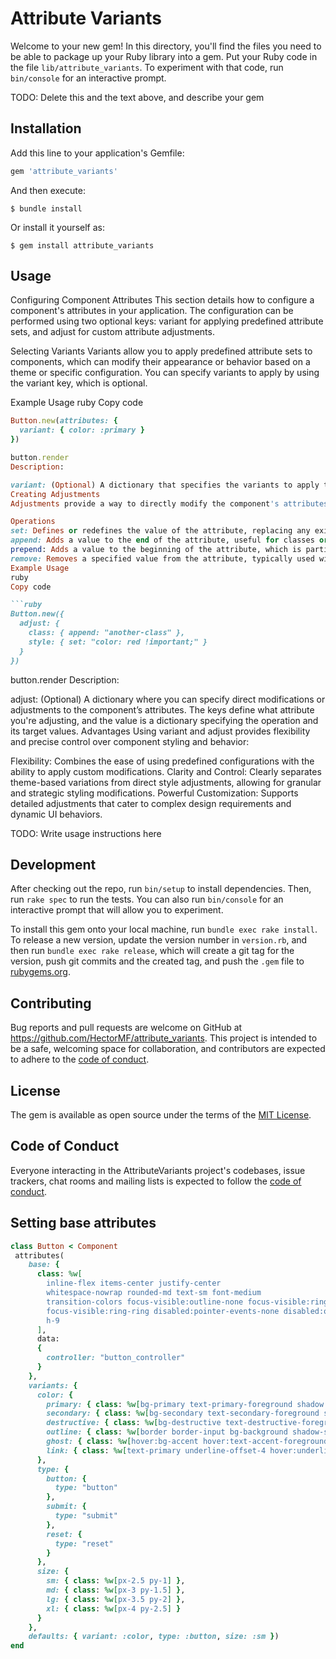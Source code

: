 # Attribute Variants

Welcome to your new gem! In this directory, you'll find the files you need to be able to package up your Ruby library into a gem. Put your Ruby code in the file `lib/attribute_variants`. To experiment with that code, run `bin/console` for an interactive prompt.

TODO: Delete this and the text above, and describe your gem

## Installation

Add this line to your application's Gemfile:

```ruby
gem 'attribute_variants'
```

And then execute:

    $ bundle install

Or install it yourself as:

    $ gem install attribute_variants

## Usage

Configuring Component Attributes
This section details how to configure a component's attributes in your application. The configuration can be performed using two optional keys: variant for applying predefined attribute sets, and adjust for custom attribute adjustments.

Selecting Variants
Variants allow you to apply predefined attribute sets to components, which can modify their appearance or behavior based on a theme or specific configuration. You can specify variants to apply by using the variant key, which is optional.

Example Usage
ruby
Copy code
```ruby
Button.new(attributes: {
  variant: { color: :primary }
})

button.render
Description:

variant: (Optional) A dictionary that specifies the variants to apply to the component. For instance, { color: :link } might apply a specific style defined for link-themed buttons within your application.
Creating Adjustments
Adjustments provide a way to directly modify the component's attributes such as style, class, or other properties. You can make these adjustments using the adjust key, which allows for detailed control over the component's final presentation using operations like set, append, prepend, and remove.

Operations
set: Defines or redefines the value of the attribute, replacing any existing values.
append: Adds a value to the end of the attribute, useful for classes or styles where order matters.
prepend: Adds a value to the beginning of the attribute, which is particularly important for CSS precedence.
remove: Removes a specified value from the attribute, typically used with classes.
Example Usage
ruby
Copy code

```ruby
Button.new({
  adjust: {
    class: { append: "another-class" },
    style: { set: "color: red !important;" }
  }
})
```

button.render
Description:

adjust: (Optional) A dictionary where you can specify direct modifications or adjustments to the component’s attributes. The keys define what attribute you're adjusting, and the value is a dictionary specifying the operation and its target values.
Advantages
Using variant and adjust provides flexibility and precise control over component styling and behavior:

Flexibility: Combines the ease of using predefined configurations with the ability to apply custom modifications.
Clarity and Control: Clearly separates theme-based variations from direct style adjustments, allowing for granular and strategic styling modifications.
Powerful Customization: Supports detailed adjustments that cater to complex design requirements and dynamic UI behaviors.


TODO: Write usage instructions here

## Development

After checking out the repo, run `bin/setup` to install dependencies. Then, run `rake spec` to run the tests. You can also run `bin/console` for an interactive prompt that will allow you to experiment.

To install this gem onto your local machine, run `bundle exec rake install`. To release a new version, update the version number in `version.rb`, and then run `bundle exec rake release`, which will create a git tag for the version, push git commits and the created tag, and push the `.gem` file to [rubygems.org](https://rubygems.org).

## Contributing

Bug reports and pull requests are welcome on GitHub at https://github.com/HectorMF/attribute_variants. This project is intended to be a safe, welcoming space for collaboration, and contributors are expected to adhere to the [code of conduct](https://github.com/HectorMF/attribute_variants/blob/master/CODE_OF_CONDUCT.md).

## License

The gem is available as open source under the terms of the [MIT License](https://opensource.org/licenses/MIT).

## Code of Conduct

Everyone interacting in the AttributeVariants project's codebases, issue trackers, chat rooms and mailing lists is expected to follow the [code of conduct](https://github.com/HectorMF/attribute_variants/blob/master/CODE_OF_CONDUCT.md).

## Setting base attributes

```ruby
class Button < Component
 attributes(
    base: {
      class: %w[
        inline-flex items-center justify-center
        whitespace-nowrap rounded-md text-sm font-medium
        transition-colors focus-visible:outline-none focus-visible:ring-1 
        focus-visible:ring-ring disabled:pointer-events-none disabled:opacity-50 
        h-9
      ],
      data:
      {
        controller: "button_controller"
      }
    }, 
    variants: {
      color: {
        primary: { class: %w[bg-primary text-primary-foreground shadow hover:bg-primary/90] },
        secondary: { class: %w[bg-secondary text-secondary-foreground shadow-sm hover:bg-secondary/80] },
        destructive: { class: %w[bg-destructive text-destructive-foreground shadow-sm hover:bg-destructive/90] },
        outline: { class: %w[border border-input bg-background shadow-sm hover:bg-accent hover:text-accent-foreground] },
        ghost: { class: %w[hover:bg-accent hover:text-accent-foreground] },
        link: { class: %w[text-primary underline-offset-4 hover:underline] }
      }, 
      type: {
        button: {
          type: "button"
        },
        submit: {
          type: "submit"
        },
        reset: {
          type: "reset"
        }
      },
      size: {
        sm: { class: %w[px-2.5 py-1] },
        md: { class: %w[px-3 py-1.5] },
        lg: { class: %w[px-3.5 py-2] },
        xl: { class: %w[px-4 py-2.5] }
      }
    },
    defaults: { variant: :color, type: :button, size: :sm })
end
```

